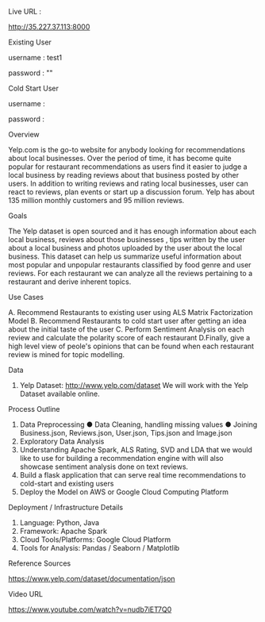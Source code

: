Live URL :

http://35.227.37.113:8000

Existing User


username : test1


password : ""

Cold Start User


username : <username>
 
 
password : <password>
 

Overview

Yelp.com is the go-to website for anybody looking for recommendations about local businesses. Over the period of time, it has become quite popular for restaurant recommendations as users find it easier to judge a local business by reading reviews about that business posted by other users. In addition to writing reviews and rating local businesses, user can react to reviews, plan events or start up a discussion forum. Yelp has about 135 million monthly customers and 95 million reviews.


Goals

The Yelp dataset is open sourced and it has enough information about each local business, reviews about those businesses , tips written by the user about a local business and photos uploaded by the user about the local business. This dataset can help us summarize useful information about most popular and unpopular restaurants classified by food genre and user reviews. For each restaurant we can analyze all the reviews pertaining to a restaurant and derive inherent topics.

Use Cases

A. Recommend Restaurants to existing user using ALS Matrix Factorization Model
B. Recommend Restaurants to cold start user after getting an idea about the initial taste of the user
C. Perform Sentiment Analysis on each review and calculate the polarity score of each restaurant
D.Finally, give a high level view of peole's opinions that can be found when each restaurant review is mined for topic modelling.



Data

1.  Yelp Dataset: http://www.yelp.com/dataset
We will work with the Yelp Dataset available online.



Process Outline

1. Data Preprocessing
●      Data Cleaning, handling missing values
●      Joining Business.json, Reviews.json, User.json, Tips.json and Image.json
2. Exploratory Data Analysis
3. Understanding Apache Spark, ALS Rating, SVD and LDA that we would like to use for building a recommendation engine with will also showcase sentiment analysis done on text reviews.
4. Build a flask application that can serve real time recommendations to cold-start and existing users
5. Deploy the Model on AWS or Google Cloud Computing Platform




Deployment / Infrastructure Details

1)    Language: Python, Java
2)    Framework: Apache Spark
3)    Cloud Tools/Platforms: Google Cloud Platform
5)    Tools for Analysis: Pandas / Seaborn / Matplotlib




Reference Sources

https://www.yelp.com/dataset/documentation/json


Video URL

https://www.youtube.com/watch?v=nudb7iET7Q0
